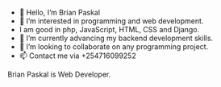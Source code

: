 - 👋 Hello, I’m Brian Paskal
- 👀 I’m interested in programming and web development.
- I am good in php, JavaScript, HTML, CSS and Django.
- 🌱 I’m currently advancing my backend development skills.
- 💞️ I’m looking to collaborate on any programming project.
- 📫 Contact me via +254716099252


Brian Paskal is Web Developer.

